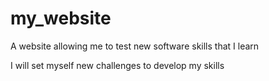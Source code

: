 # my_website
A website allowing me to test new software skills that I learn

I will set myself new challenges to develop my skills